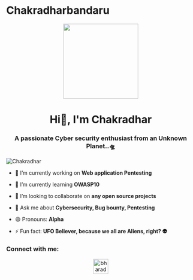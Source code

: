 # Chakradharbandaru

<div id="header" align="center">
  <img src="https://github.com/bharadwajamavilla/bharadwajamavilla/blob/main/icons/privateinvestocat.png" width="200"/>
</div>
<h1 align="center">Hi👋, I'm Chakradhar</h1>
<h3 align="center">A passionate Cyber security enthusiast from an Unknown Planet..🛸</h3>

<p align="left"> <img src="https://komarev.com/ghpvc/?username=Chakradhar&label=Profile%20views&color=0e75b6&style=flat" alt="Chakradhar" /></p>
<!--
<p align="left"> <a href="https://github.com/ryo-ma/github-profile-trophy"><img src="https://github-profile-trophy.vercel.app/?username=chakradhar" alt="chakradhar" /></a> </p>
-->

- 🔭 I’m currently working on  **Web application Pentesting**

- 🌱 I’m currently learning  **OWASP10**

- 👯 I’m looking to collaborate on  **any open source projects**

- 💬 Ask me about  **Cybersecurity, Bug bounty, Pentesting**

- 😄 Pronouns:  **Alpha**

- ⚡ Fun fact:  **UFO Believer, because we all are Aliens, right? 👽**

<h3 align="left">Connect with me:</h3>
<p align="center">
  
<a href="https://www.linkedin.com/in/chakradhar-bandaru-490390220/" target="blank">
<img align="center" src="https://github.com/bharadwajamavilla/bharadwajamavilla/blob/main/icons/icons8-linkedin.svg" alt="bharadwaj1557" height="40" width="40" />
